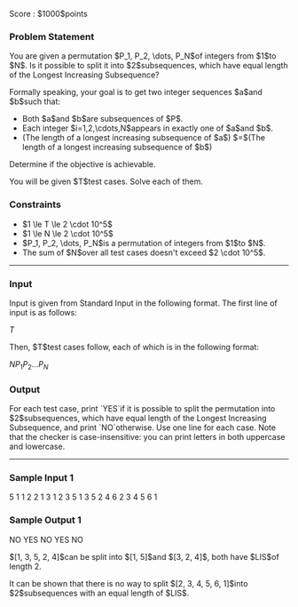 
<div>

<span>

<span>

<p>
Score : $1000$points
</p>

<div>

<section>

### **Problem Statement**

<p>
You are given a permutation $P_1, P_2, \dots, P_N$of integers from $1$to $N$.
Is it possible to split it into $2$subsequences, which have equal length of the Longest Increasing Subsequence?
</p>

<p>
Formally speaking, your goal is to get two integer sequences $a$and $b$such that:
</p>

<ul>

<li>
Both $a$and $b$are subsequences of $P$.
</li>

<li>
Each integer $i=1,2,\cdots,N$appears in exactly one of $a$and $b$.
</li>

<li>
(The length of a longest increasing subsequence of $a$) $=$(The length of a longest increasing subsequence of $b$)
</li>

</ul>

<p>
Determine if the objective is achievable.
</p>

<p>
You will be given $T$test cases. Solve each of them.
</p>

</section>

</div>

<div>

<section>

### **Constraints**

<ul>

<li>
$1 \le T \le 2 \cdot 10^5$
</li>

<li>
$1 \le N \le 2 \cdot 10^5$
</li>

<li>
$P_1, P_2, \dots, P_N$is a permutation of integers from $1$to $N$.
</li>

<li>
The sum of $N$over all test cases doesn't exceed $2 \cdot 10^5$.
</li>

</ul>

</section>

</div>

---

<div>

<div>

<section>

### **Input**

<p>
Input is given from Standard Input in the following format.
The first line of input is as follows:
</p>

<div>

$T$
</div>

<p>
Then, $T$test cases follow, each of which is in the following format:
</p>

<div>

$N$$P_1$$P_2$$\dots$$P_N$
</div>

</section>

</div>

<div>

<section>

### **Output**

<p>
For each test case, print `YES`if it is possible to split the permutation into $2$subsequences, which have equal length of the Longest Increasing Subsequence, and print `NO`otherwise.
Use one line for each case.
Note that the checker is case-insensitive: you can print letters in both uppercase and lowercase.
</p>

</section>

</div>

</div>

---

<div>

<section>

### **Sample Input 1**

<div>

5
1
1
2
2 1
3
1 2 3
5
1 3 5 2 4
6
2 3 4 5 6 1

</div>

</section>

</div>

<div>

<section>

### **Sample Output 1**

<div>

NO
YES
NO
YES
NO

</div>

<p>
$[1, 3, 5, 2, 4]$can be split into $[1, 5]$and $[3, 2, 4]$, both have $LIS$of length 2.
</p>

<p>
It can be shown that there is no way to split $[2, 3, 4, 5, 6, 1]$into $2$subsequences with an equal length of $LIS$.
</p>

</section>

</div>

</span>

</span>

</div>
